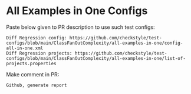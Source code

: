 # All Examples in One Configs
Paste below given to PR description to use such test configs:
```
Diff Regression config: https://github.com/checkstyle/test-configs/blob/main/ClassFanOutComplexity/all-examples-in-one/config-all-in-one.xml
Diff Regression projects: https://github.com/checkstyle/test-configs/blob/main/ClassFanOutComplexity/all-examples-in-one/list-of-projects.properties
```
Make comment in PR:
```
Github, generate report
```
